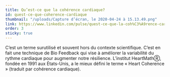 ```yaml
---
title: Qu’est-ce que la cohérence cardiaque?
id: quest-ce-que-coherence-cardiaque
thumbnail: "/uploads/Capture d’écran, le 2020-04-24 à 15.13.49.png"
link: https://www.linkedin.com/pulse/quest-ce-que-la-coh%C3%A9rence-cardiaque-nancy-bilodeau-mba/
order: 3
sticky: true
---
```


C’est un terme surutilisé et souvent hors du contexte scientifique. C’est en fait une technique de Bio Feedback qui vise à améliorer la variabilité du rythme cardiaque pour augmenter notre résilience. L’institut HeartMathⓇ, fondée en 1991 aux États-Unis, a le mieux défini le terme « Heart Coherence » (traduit par cohérence cardiaque).
